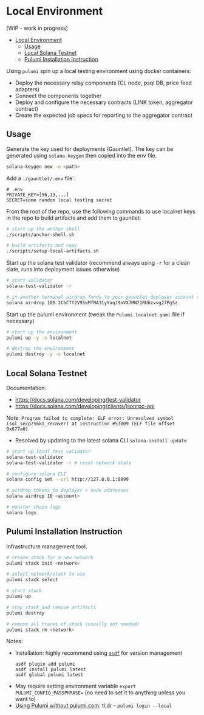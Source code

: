 # Local Environment

[WIP - work in progress]

- [Local Environment](#local-environment)
  - [Usage](#usage)
  - [Local Solana Testnet](#local-solana-testnet)
  - [Pulumi Installation Instruction](#pulumi-installation-instruction)

Using `pulumi` spin up a local testing environment using docker containers:

- Deploy the necessary relay components (CL node, psql DB, price feed adapters)
- Connect the components together
- Deploy and configure the necessary contracts (LINK token, aggregator contract)
- Create the expected job specs for reporting to the aggregator contract

## Usage

Generate the key used for deployments (Gauntlet). The key can be generated using `solana-keygen` then copied into the env file.

```bash
solana-keygen new -o <path>
```

Add a `./gauntlet/.env` file`:

```
# .env
PRIVATE_KEY=[96,13,...]
SECRET=some random local testing secret
```

From the root of the repo, use the following commands to use localnet keys in the repo to build artifacts and add them to gauntlet:

```bash
# start up the anchor shell
./scripts/anchor-shell.sh

# build artifacts and copy
./scripts/setup-local-artifacts.sh
```

Start up the solana test validator (recommend always using `-r` for a clean slate, runs into deployment issues otherwise)

```bash
# start validator
solana-test-validator -r

# in another terminal airdrop funds to your gauntlet deployer account (see below if need to configure CLI for local validator)
solana airdrop 100 2CbCTf2V95kMfNA31yYaqJ9oVX7MN71RU6zvvg27PgSz
```

Start up the pulumi environment (tweak the `Pulumi.localnet.yaml` file if necessary)

```bash
# start up the environment
pulumi up -y -s localnet

# destroy the environment
pulumi destroy -y -s localnet
```

## Local Solana Testnet

Documentation:

- https://docs.solana.com/developing/test-validator
- https://docs.solana.com/developing/clients/jsonrpc-api

Note:
`Program failed to complete: ELF error: Unresolved symbol (sol_secp256k1_recover) at instruction #53009 (ELF file offset 0x677a0)`

- Resolved by updating to the latest solana CLI `solana-install update`

```bash
# start up local test validator
solana-test-validator
solana-test-validator -r # reset network state

# configure solana CLI
solana config set --url http://127.0.0.1:8899

# airdrop tokens to deployer + node addresses
solana airdrop 10 <account>

# monitor chain logs
solana logs
```

## Pulumi Installation Instruction

Infrastructure management tool.

```bash
# create stack for a new network
pulumi stack init <network>

# select network/stack to use
pulumi stack select

# start stack
pulumi up

# stop stack and remove artifacts
pulumi destroy

# remove all traces of stack (usually not needed)
pulumi stack rm <network>
```

Notes:

- Installation: highly recommend using [`asdf`](https://asdf-vm.com/) for version management
  ```
  asdf plugin add pulumi
  asdf install pulumi latest
  asdf global pulumi latest
  ```
- May require setting environment variable `export PULUMI_CONFIG_PASSPHRASE=` (no need to set it to anything unless you want to)
- [Using Pulumi without pulumi.com](https://www.pulumi.com/docs/troubleshooting/faq/#can-i-use-pulumi-without-depending-on-pulumicom): tl;dr - `pulumi login --local`
